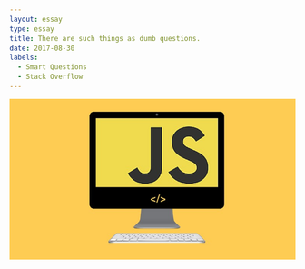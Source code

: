 ```yaml
---
layout: essay
type: essay
title: There are such things as dumb questions.
date: 2017-08-30
labels:
  - Smart Questions
  - Stack Overflow
---
```

<img class="ui medium left floated image" src="../images/javascript.jpg">
